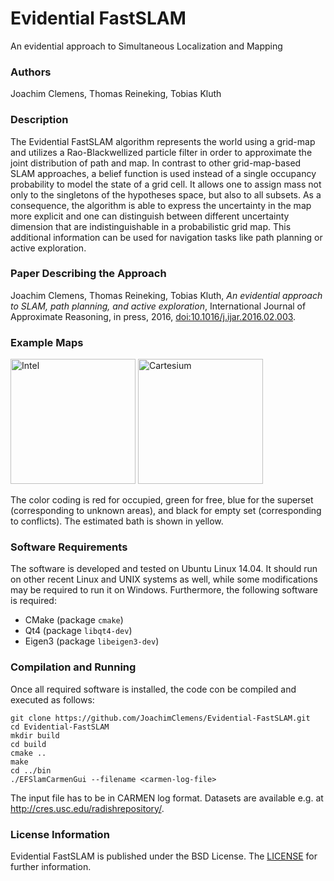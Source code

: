 # Evidential FastSLAM
An evidential approach to Simultaneous Localization and Mapping

### Authors

Joachim Clemens, Thomas Reineking, Tobias Kluth

### Description 

The Evidential FastSLAM algorithm represents the world using a grid-map and utilizes a Rao-Blackwellized particle filter in order to approximate the joint distribution of path and map.
In contrast to other grid-map-based SLAM approaches, a belief function is used instead of a single occupancy probability to model the state of a grid cell.
It allows one to assign mass not only to the singletons of the hypotheses space, but also to all subsets.
As a consequence, the algorithm is able to express the uncertainty in the map more explicit and one can distinguish between different uncertainty dimension that are indistinguishable in a probabilistic grid map.
This additional information can be used for navigation tasks like path planning or active exploration.

### Paper Describing the Approach

Joachim Clemens, Thomas Reineking, Tobias Kluth, *An evidential approach to SLAM, path planning, and active exploration*, International Journal of Approximate Reasoning, in press, 2016, [doi:10.1016/j.ijar.2016.02.003](http://dx.doi.org/10.1016/j.ijar.2016.02.003).


### Example Maps

<image src="/images/intel.png" alt="Intel" height="200px" />
<image src="/images/cartesium.png" alt="Cartesium" height="200px" />

The color coding is red for occupied, green for free, blue for the superset (corresponding to unknown areas), and black for empty set (corresponding to conflicts).
The estimated bath is shown in yellow.

### Software Requirements

The software is developed and tested on Ubuntu Linux 14.04.
It should run on other recent Linux and UNIX systems as well, while some modifications may be required to run it on Windows.
Furthermore, the following software is required:

* CMake (package `cmake`)
* Qt4 (package `libqt4-dev`)
* Eigen3 (package `libeigen3-dev`)

### Compilation and Running

Once all required software is installed, the code con be compiled and executed as follows:

```
git clone https://github.com/JoachimClemens/Evidential-FastSLAM.git
cd Evidential-FastSLAM
mkdir build
cd build
cmake ..
make
cd ../bin
./EFSlamCarmenGui --filename <carmen-log-file>
```

The input file has to be in CARMEN log format.
Datasets are available e.g. at http://cres.usc.edu/radishrepository/.

### License Information

Evidential FastSLAM is published under the BSD License. The [LICENSE](LICENSE) for further information.
